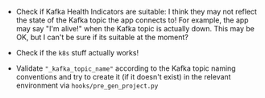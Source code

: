 - Check if Kafka Health Indicators are suitable: I think they may not reflect the state of the Kafka topic the app connects to! For example, the app may say "I'm alive!" when the Kafka topic is actually down. This may be OK, but I can't be sure if its suitable at the moment?

- Check if the `k8s` stuff actually works!

- Validate `"_kafka_topic_name"` according to the Kafka topic naming conventions and try to create it (if it doesn't exist) in the relevant environment via `hooks/pre_gen_project.py`
